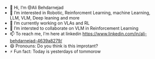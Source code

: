 - 👋 Hi, I’m @Ali Behdarnejad
- 👀 I’m interested in Robotic, Reinforcment Learning, machine Learning, LLM, VLM, Deep leaning and more
- 🌱 I’m currently working on VLAs and RL
- 💞️ I’m intersted to collaborate on VLM in Reinforcement Learning
- 📫 To reach me, I'm here at linkedin https://www.linkedin.com/in/ali-behdarnejad-4639a8279/
- 😄 Pronouns: Do you think is this improtant?
- ⚡ Fun fact: Today is yesterdays of tommorow

<!---
AliBehdar/AliBehdar is a ✨ special ✨ repository because its `README.md` (this file) appears on your GitHub profile.
You can click the Preview link to take a look at your changes.
--->
